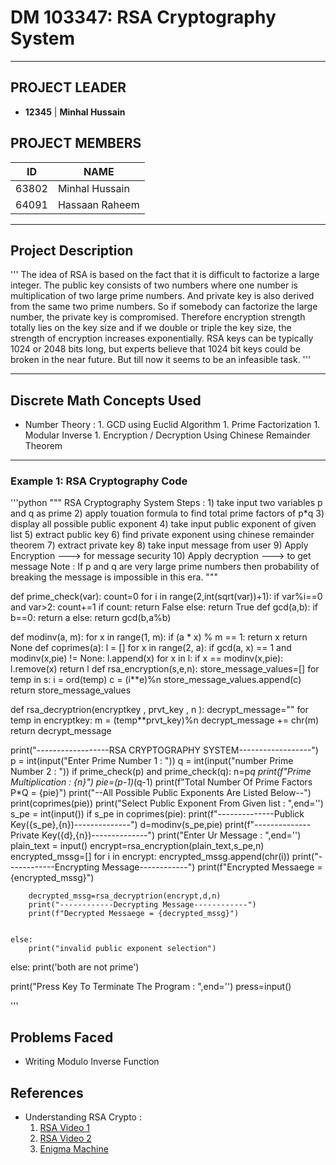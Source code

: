 #                        DM 103347: RSA Cryptography System
___
## PROJECT LEADER
* **12345** | **Minhal Hussain**

## PROJECT MEMBERS        
|  ID   |      NAME      |
|-------|----------------|
| 63802 | Minhal Hussain |
| 64091 | Hassaan Raheem |
___

## Project Description 
'''
The idea of RSA is based on the fact that it is difficult to factorize a large integer. The public key consists of two numbers where one number is multiplication of two large prime numbers. And private key is also derived from the same two prime numbers. So if somebody can factorize the large number, the private key is compromised. Therefore encryption strength totally lies on the key size and if we double or triple the key size, the strength of encryption increases exponentially. RSA keys can be typically 1024 or 2048 bits long, but experts believe that 1024 bit keys could be broken in the near future. But till now it seems to be an infeasible task. 
'''
____
## Discrete Math Concepts Used
* Number Theory :
        1. GCD using Euclid Algorithm
        1. Prime Factorization
        1. Modular Inverse
        1. Encryption / Decryption Using Chinese Remainder Theorem
___
### Example 1: RSA Cryptography Code
'''python
    """
    RSA Cryptography System
        Steps :
            1) take input two variables p and q as prime
            2) apply touation formula to find total prime factors of p*q
            3) display all possible public exponent 
            4) take input public exponent of given list
            5) extract public key
            6) find private exponent using chinese remainder theorem
            7) extract private key
            8) take input message from user
            9) Apply Encryption ---> for message security
            10) Apply decryption ---> to get message
        Note :
            If p and q are very large prime numbers then probability of breaking the message is 
            impossible in this era.
    """

def prime_check(var):
    count=0
    for i in range(2,int(sqrt(var))+1):
        if var%i==0 and var>2:
            count+=1
    if count:
        return False
    else:
        return True
def gcd(a,b):
    if b==0:
        return a
    else:
        return gcd(b,a%b)

def modinv(a, m):
    for x in range(1, m):
        if (a * x) % m == 1:
            return x
    return None
def coprimes(a):
    l = []
    for x in range(2, a):
        if gcd(a, x) == 1 and modinv(x,pie) != None:
            l.append(x)
    for x in l:
        if x == modinv(x,pie):
            l.remove(x)
    return l
def rsa_encryption(s,e,n):
    store_message_values=[]
    for temp in s:
        i = ord(temp)
        c = (i**e)%n
        store_message_values.append(c)
    return store_message_values
    
def rsa_decryptrion(encryptkey , prvt_key , n ):
    decrypt_message=""
    for temp in encryptkey:
        m = (temp**prvt_key)%n
        decrypt_message += chr(m)
    return decrypt_message

print("------------------RSA CRYPTOGRAPHY SYSTEM------------------")
p = int(input("Enter Prime Number 1  : "))
q = int(input("number Prime Number 2 : "))
if prime_check(p) and prime_check(q):
    n=p*q
    print(f"Prime Multiplication : {n}")
    pie=(p-1)*(q-1)
    print(f"Total Number Of Prime Factors P*Q = {pie}")
    print("--All Possible Public Exponents Are Listed Below--")
    print(coprimes(pie))
    print("Select Public Exponent From Given list : ",end='')
    s_pe = int(input())
    if s_pe in coprimes(pie):
        print(f"--------------Publick Key({s_pe},{n})--------------")
        d=modinv(s_pe,pie)
        print(f"--------------Private Key({d},{n})--------------")
        print("Enter Ur Message : ",end='')
        plain_text = input()
        encrypt=rsa_encryption(plain_text,s_pe,n)
        encrypted_mssg=[]
        for i in encrypt:
            encrypted_mssg.append(chr(i))
        print("------------Encrypting Message------------")
        print(f"Encrypted Messaege = {encrypted_mssg}")

        decrypted_mssg=rsa_decryptrion(encrypt,d,n)
        print("------------Decrypting Message------------")
        print(f"Decrypted Messaege = {decrypted_mssg}")


    else:
        print("invalid public exponent selection")


else:
    print('both are not prime')

print("Press Key To Terminate The Program : ",end='')
press=input()

'''

## Problems Faced
* Writing Modulo Inverse Function 


## References
* Understanding RSA Crypto : 
    1. [RSA Video 1](https://youtu.be/RH6hlnR6Qsk)
    1. [RSA Video 2](https://youtu.be/_9Nuj6tfUzI)
    1. [Enigma Machine](https://youtu.be/ASfAPOiq_eQ)
